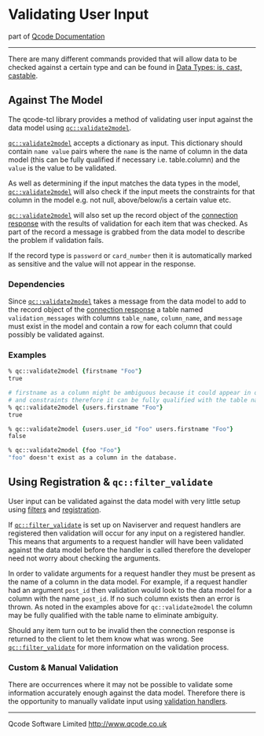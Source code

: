 Validating User Input
=====================

part of [Qcode Documentation](index.md)

* * *

There are many different commands provided that will allow data to be checked against a certain type and can be found in [Data Types: is, cast, castable]. 

Against The Model
-----------------

The qcode-tcl library provides a method of validating user input against the data model using [`qc::validate2model`].

[`qc::validate2model`] accepts a dictionary as input. This dictionary should contain `name value` pairs where the `name` is the name of column in the data model (this can be fully qualified if necessary i.e. table.column) and the `value` is the value to be validated.

As well as determining if the input matches the data types in the model, [`qc::validate2model`] will also check if the input meets the constraints for that column in the model e.g. not null, above/below/is a certain value etc.

[`qc::validate2model`] will also set up the record object of the [connection response] with the results of validation for each item that was checked. As part of the record a message is grabbed from the data model to describe the problem if validation fails.

If the record type is `password` or `card_number` then it is automatically marked as sensitive and the value will not appear in the response.

### Dependencies

Since [`qc::validate2model`] takes a message from the data model to add to the record object of the [connection response] a table named `validation_messages` with columns `table_name`, `column_name`, and `message` must exist in the model and contain a row for each column that could possibly be validated against.

### Examples

```tcl
% qc::validate2model {firstname "Foo"}
true

# firstname as a column might be ambiguous because it could appear in other tables but with different types
# and constraints therefore it can be fully qualified with the table name to eliminate such ambiguity.
% qc::validate2model {users.firstname "Foo"}
true

% qc::validate2model {users.user_id "Foo" users.firstname "Foo"}
false

% qc::validate2model {foo "Foo"}
"foo" doesn't exist as a column in the database.
```

Using Registration & `qc::filter_validate`
------------------------------------------

User input can be validated against the data model with very little setup using [filters] and [registration].

If [`qc::filter_validate`] is set up on Naviserver and request handlers are registered then validation will occur for any input on a registered handler. This means that arguments to a request handler will have been validated against the data model before the handler is called therefore the developer need not worry about checking the arguments.

In order to validate arguments for a request handler they must be present as the name of a column in the data model. For example, if a request handler had an argument `post_id` then validation would look to the data model for a column with the name `post_id`. If no such column exists then an error is thrown. As noted in the examples above for `qc::validate2model` the column may be fully qualified with the table name to eliminate ambiguity.

Should any item turn out to be invalid then the connection response is returned to the client to let them know what was wrong. See [`qc::filter_validate`] for more information on the validation process.


### Custom & Manual Validation

There are occurrences where it may not be possible to validate some information accurately enough against the data model. Therefore there is the opportunity to manually validate input using [validation handlers].


* * *

Qcode Software Limited <http://www.qcode.co.uk>

[filters]: filters.md
[registration]: registration.md
[validation handlers]: registration.md
[Data Types: is, cast, castable]: data-types.md
[connection response]: connection-response.md
[`qc::filter_validate`]: filters.md
[`qc::is`]: is.md
[`qc::castable`]: castable.md
[`qc::validate2model`]: procs/validate2model.md
